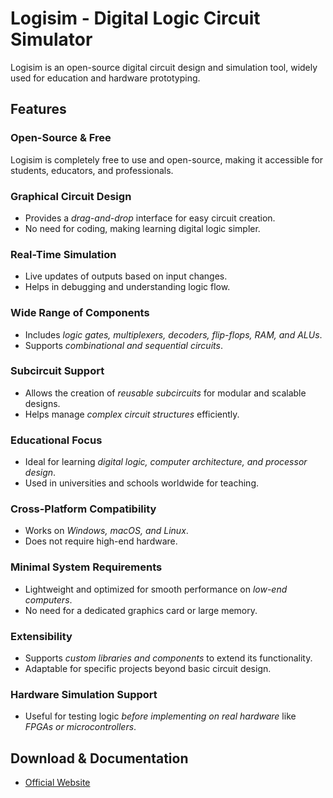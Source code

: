 # Logisim - Digital Logic Circuit Simulator  

Logisim is an open-source digital circuit design and simulation tool, widely used for education and hardware prototyping.  

## Features  

### Open-Source & Free  
Logisim is completely free to use and open-source, making it accessible for students, educators, and professionals.  

### Graphical Circuit Design  
- Provides a *drag-and-drop* interface for easy circuit creation.  
- No need for coding, making learning digital logic simpler.  

### Real-Time Simulation  
- Live updates of outputs based on input changes.  
- Helps in debugging and understanding logic flow.  

### Wide Range of Components  
- Includes *logic gates, multiplexers, decoders, flip-flops, RAM, and ALUs*.  
- Supports *combinational and sequential circuits*.  

### Subcircuit Support  
- Allows the creation of *reusable subcircuits* for modular and scalable designs.  
- Helps manage *complex circuit structures* efficiently.  

### Educational Focus  
- Ideal for learning *digital logic, computer architecture, and processor design*.  
- Used in universities and schools worldwide for teaching.  

### Cross-Platform Compatibility  
- Works on *Windows, macOS, and Linux*.  
- Does not require high-end hardware.  

### Minimal System Requirements  
- Lightweight and optimized for smooth performance on *low-end computers*.  
- No need for a dedicated graphics card or large memory.  

### Extensibility  
- Supports *custom libraries and components* to extend its functionality.  
- Adaptable for specific projects beyond basic circuit design.  

### Hardware Simulation Support  
- Useful for testing logic *before implementing on real hardware* like *FPGAs or microcontrollers*.  

## Download & Documentation  
- [Official Website](http://www.cburch.com/logisim/)  
